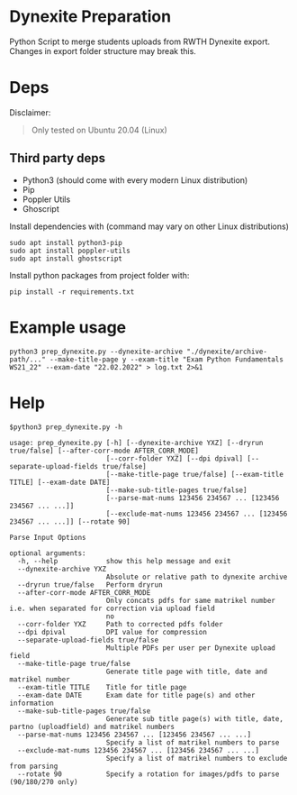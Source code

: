# Dynexite Preparation

Python Script to merge students uploads from RWTH Dynexite export. 
Changes in export folder structure may break this.

# Deps

Disclaimer:
> Only tested on Ubuntu 20.04 (Linux)

## Third party deps

- Python3 (should come with every modern Linux distribution)
- Pip
- Poppler Utils
- Ghoscript

Install dependencies with (command may vary on other Linux distributions)
```shell
sudo apt install python3-pip
sudo apt install poppler-utils
sudo apt install ghostscript
```

Install python packages from project folder with:
```shell
pip install -r requirements.txt
```

# Example usage

```shell
python3 prep_dynexite.py --dynexite-archive "./dynexite/archive-path/..." --make-title-page y --exam-title "Exam Python Fundamentals WS21_22" --exam-date "22.02.2022" > log.txt 2>&1
```


# Help
```
$python3 prep_dynexite.py -h

usage: prep_dynexite.py [-h] [--dynexite-archive YXZ] [--dryrun true/false] [--after-corr-mode AFTER_CORR_MODE]
                        [--corr-folder YXZ] [--dpi dpival] [--separate-upload-fields true/false]
                        [--make-title-page true/false] [--exam-title TITLE] [--exam-date DATE]
                        [--make-sub-title-pages true/false]
                        [--parse-mat-nums 123456 234567 ... [123456 234567 ... ...]]
                        [--exclude-mat-nums 123456 234567 ... [123456 234567 ... ...]] [--rotate 90]

Parse Input Options

optional arguments:
  -h, --help            show this help message and exit
  --dynexite-archive YXZ
                        Absolute or relative path to dynexite archive
  --dryrun true/false   Perform dryrun
  --after-corr-mode AFTER_CORR_MODE
                        Only concats pdfs for same matrikel number i.e. when separated for correction via upload field
                        no
  --corr-folder YXZ     Path to corrected pdfs folder
  --dpi dpival          DPI value for compression
  --separate-upload-fields true/false
                        Multiple PDFs per user per Dynexite upload field
  --make-title-page true/false
                        Generate title page with title, date and matrikel number
  --exam-title TITLE    Title for title page
  --exam-date DATE      Exam date for title page(s) and other information
  --make-sub-title-pages true/false
                        Generate sub title page(s) with title, date, partno (uploadfield) and matrikel numbers
  --parse-mat-nums 123456 234567 ... [123456 234567 ... ...]
                        Specify a list of matrikel numbers to parse
  --exclude-mat-nums 123456 234567 ... [123456 234567 ... ...]
                        Specify a list of matrikel numbers to exclude from parsing
  --rotate 90           Specify a rotation for images/pdfs to parse (90/180/270 only)
```




